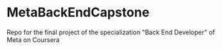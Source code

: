 # MetaBackEndCapstone
Repo for the final project of the specialization "Back End Developer" of Meta on Coursera
